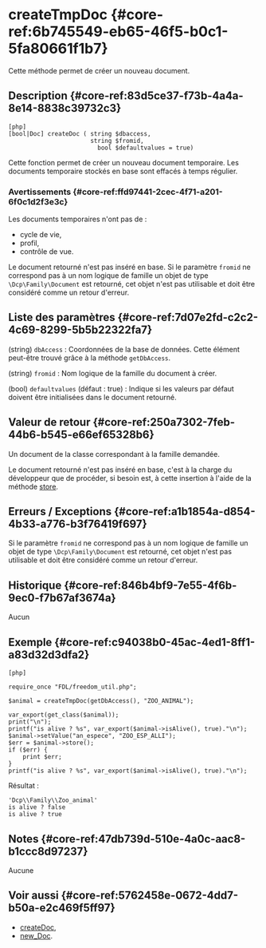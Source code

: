 # createTmpDoc {#core-ref:6b745549-eb65-46f5-b0c1-5fa80661f1b7}

<div markdown="1" class="short-description">
Cette méthode permet de créer un nouveau document.
</div>

## Description {#core-ref:83d5ce37-f73b-4a4a-8e14-8838c39732c3}

    [php]
    [bool|Doc] createDoc ( string $dbaccess,
                           string $fromid, 
                             bool $defaultvalues = true)

Cette fonction permet de créer un nouveau document temporaire. Les documents 
temporaire stockés en base sont effacés à temps régulier.

### Avertissements {#core-ref:ffd97441-2cec-4f71-a201-6f0c1d2f3e3c}

Les documents temporaires n'ont pas de :

* cycle de vie,
* profil,
* contrôle de vue.

Le document retourné n'est pas inséré en base.
Si le paramètre `fromid` ne correspond pas à un nom logique de famille un objet
de type `\Dcp\Family\Document` est retourné, cet objet n'est pas utilisable et
doit être considéré comme un retour d'erreur.

## Liste des paramètres {#core-ref:7d07e2fd-c2c2-4c69-8299-5b5b22322fa7}

(string) `dbAccess`
:   Coordonnées de la base de données. Cette élément peut-être trouvé grâce à la
    méthode `getDbAccess`.

(string) `fromid`
:   Nom logique de la famille du document à créer.

(bool) `defaultvalues` (défaut : true)
:   Indique si les valeurs par défaut doivent être initialisées dans le document
    retourné.

## Valeur de retour {#core-ref:250a7302-7feb-44b6-b545-e66ef65328b6}

Un document de la classe correspondant à la famille demandée.

Le document retourné n'est pas inséré en base, c'est à la charge du développeur
que de procéder, si besoin est, à cette insertion à l'aide de la méthode [store][store].

## Erreurs / Exceptions {#core-ref:a1b1854a-d854-4b33-a776-b3f76419f697}

Si le paramètre `fromid` ne correspond pas à un nom logique de famille un objet
de type `\Dcp\Family\Document` est retourné, cet objet n'est pas utilisable et
doit être considéré comme un retour d'erreur.

## Historique {#core-ref:846b4bf9-7e55-4f6b-9ec0-f7b67af3674a}

Aucun

## Exemple {#core-ref:c94038b0-45ac-4ed1-8ff1-a83d32d3dfa2}

    [php]
    
    require_once "FDL/freedom_util.php";
    
    $animal = createTmpDoc(getDbAccess(), "ZOO_ANIMAL");
    
    var_export(get_class($animal));
    print("\n");
    printf("is alive ? %s", var_export($animal->isAlive(), true)."\n");
    $animal->setValue("an_espece", "ZOO_ESP_ALLI");
    $err = $animal->store();
    if ($err) {
        print $err;
    }
    printf("is alive ? %s", var_export($animal->isAlive(), true)."\n");


Résultat :

    'Dcp\\Family\\Zoo_animal'
    is alive ? false
    is alive ? true


## Notes {#core-ref:47db739d-510e-4a0c-aac8-b1ccc8d97237}

Aucune

## Voir aussi {#core-ref:5762458e-0672-4dd7-b50a-e2c469f5ff97}

* [createDoc][createDoc],
* [new_Doc][new_Doc].

<!-- links -->

[store]:            #core-ref:b8540d13-ece6-4e9e-9b72-6a56bca9da12
[createDoc]:        #core-ref:9886581a-243a-4c78-8490-8fda2209fd93
[new_Doc]:          #core-ref:e978cbd1-5f54-4a06-a6be-f1c079c2d734
